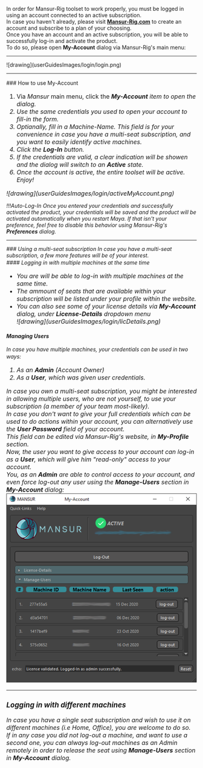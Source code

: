 In order for Mansur-Rig toolset to work properly, you must be logged in using an account connected to an active subscription.
<br>
In case you haven't already, please  visit <a href="https://mansur-rig.com/" target = "_blank"><b>Mansur-Rig.com</b></a> to create an account and subscribe to a plan of your choosing.
<br>
Once you have an account and an active subscription, you will be able to successfully log-in and activate the product.
<br>
To do so, please open <b>My-Account</b> dialog via Mansur-Rig's main menu:
<hr>
![drawing](userGuidesImages/login/login.png) 

<hr>
### How to use My-Account

<font size =3>
<ol type="1">
	<li>Via <i>Mansur</i> main menu, click the <i><b>My-Account</b> item to open the dialog. </li>
	<li>Use the same credentials you used to open your account to fill-in the form.</li>
	<li>Optianally, fill in a Machine-Name. This field is for your convenience in case you have a multi-seat subscription, and you want to easily identify active machines.</li>
	<li>Click the <b>Log-In</b> button.</li>
	<li>If the credentials are valid, a clear indication will be showen and the dialog will switch to an <b>Active</b> state.</li>
	<li>Once the account is active, the entire toolset will be active. Enjoy!
</ol>
![drawing](userGuidesImages/login/activeMyAccount.png) 
</font>

!!!Auto-Log-In
	Once you entered your credentials and successfully activated the product, your credentials will be saved and the product will be activated automatically when you restart Maya.
	If that isn't your preference, feel free to disable this behavior using Mansur-Rig's <b>Preferences</b> dialog.

<hr>
### Using a multi-seat subscription
In case you have a multi-seat subscription, a few more features will be of your interest.
<br>
#### Logging in with multiple machines at the same time
<font size =3>
<ul type="1">
	<li>You are will be able to log-in with multiple machines at the same time.
	<li>The ammount of seats that are available within your subscription will be listed under your profile within the website.</li>
	<li>You can also see some of your license details via <b>My-Account</b> dialog, under <b>License-Details</b> dropdown menu
	<br>
	![drawing](userGuidesImages/login/licDetails.png) 
</ul>
</font>

#### Managing Users
In case you have multiple machines, your credentials can be used in two ways:
<font size =3>
<ol type="1">
	<li>As an <b>Admin</b> (Account Owner)</li>
	<li>As a <b>User</b>, which was given user credentials.</li>
</ol>

In case you own a multi-seat subscription, you might be interested in allowing multiple users, who are not yourself, to use your subscription (a member of your team most-likely).
<br>
In case you don't want to give your full credentials which can be used to do actions within your account, you can alternatively use the <b>User Password</b> field of your account.
<br>
This field can be edited via Mansur-Rig's website, in <b>My-Profile</b> section.
<br>
Now, the user you want to give access to your account can log-in as a <b>User</b>, which will give him "read-only" access to your account.
<br>
You, as an <b>Admin</b> are able to control access to your account, and even force log-out any user using the <b>Manage-Users</b> section in <b>My-Account</b> dialog:
![drawing](userGuidesImages/login/manageUsers.png) 

<hr>

### Logging in with different machines
In case you have a single seat subscription and wish to use it on different machines (i.e Home, Office), you are welcome to do so.
<br>
If in any case you did not log-out a machine, and want to use a second one, you can always log-out machines as an Admin remotely in order to release the seat using <b>Manage-Users</b> section in <b>My-Account</b> dialog.

</font>

